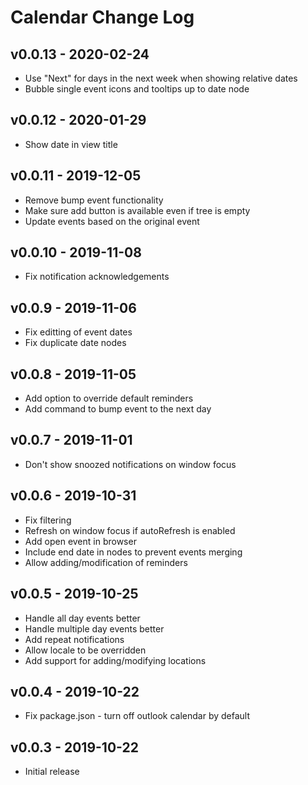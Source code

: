 # Calendar Change Log

## v0.0.13 - 2020-02-24

- Use "Next" for days in the next week when showing relative dates
- Bubble single event icons and tooltips up to date node

## v0.0.12 - 2020-01-29

- Show date in view title

## v0.0.11 - 2019-12-05

- Remove bump event functionality
- Make sure add button is available even if tree is empty
- Update events based on the original event

## v0.0.10 - 2019-11-08

- Fix notification acknowledgements

## v0.0.9 - 2019-11-06

- Fix editting of event dates
- Fix duplicate date nodes

## v0.0.8 - 2019-11-05

- Add option to override default reminders
- Add command to bump event to the next day

## v0.0.7 - 2019-11-01

- Don't show snoozed notifications on window focus

## v0.0.6 - 2019-10-31

- Fix filtering
- Refresh on window focus if autoRefresh is enabled
- Add open event in browser
- Include end date in nodes to prevent events merging
- Allow adding/modification of reminders

## v0.0.5 - 2019-10-25

- Handle all day events better
- Handle multiple day events better
- Add repeat notifications
- Allow locale to be overridden
- Add support for adding/modifying locations

## v0.0.4 - 2019-10-22

- Fix package.json - turn off outlook calendar by default

## v0.0.3 - 2019-10-22

- Initial release
